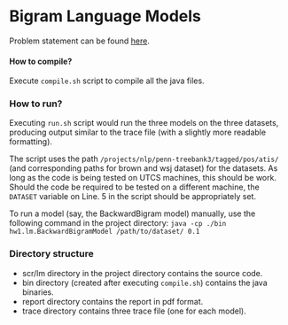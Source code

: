 Bigram Language Models
========
Problem statement can be found [here](https://www.cs.utexas.edu/~mooney/cs388/hw1.html).

#### How to compile?
Execute ``compile.sh`` script to compile all the java files.

### How to run?
Executing ``run.sh`` script would run the three models on the three datasets, producing output similar to the trace file (with a slightly more readable formatting). 

The script uses the path ``/projects/nlp/penn-treebank3/tagged/pos/atis/`` (and corresponding paths for brown and wsj dataset) for the datasets. As long as the code is being tested on UTCS machines, this should be work. Should the code be required to be tested on a different machine, the ``DATASET`` variable on Line. 5 in the script should be appropriately set.

To run a model (say, the BackwardBigram model)  manually, use the following command in the project directory:
``java -cp ./bin hw1.lm.BackwardBigramModel /path/to/dataset/ 0.1``

### Directory structure
- scr/lm directory in the project directory contains the source code.
- bin directory (created after executing ``compile.sh``) contains the java binaries.
- report directory contains the report in pdf format.
- trace directory contains three trace file (one for each model).
